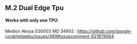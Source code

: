 ## M.2 Dual Edge Tpu

#### Works with only one TPU:<br/>
Medion Akoya S30003 MD 34902 : https://github.com/google-coral/edgetpu/issues/469#issuecomment-921879064

